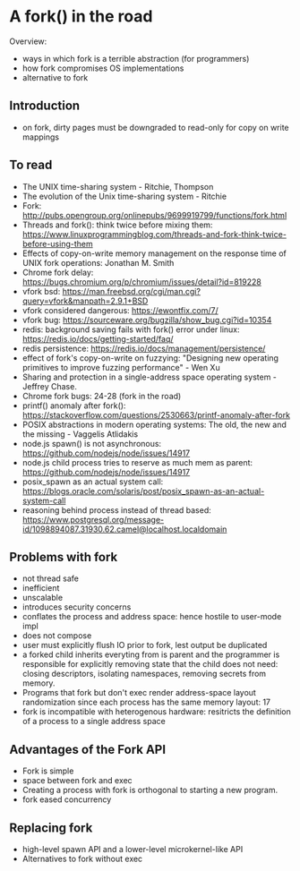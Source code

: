 # A fork() in the road

Overview:

- ways in which fork is a terrible abstraction (for programmers)
- how fork compromises OS implementations
- alternative to fork

## Introduction

- on fork, dirty pages must be downgraded to read-only for copy on write
  mappings

## To read

- The UNIX time-sharing system - Ritchie, Thompson
- The evolution of the Unix time-sharing system - Ritchie
- Fork: http://pubs.opengroup.org/onlinepubs/9699919799/functions/fork.html
- Threads and fork(): think twice before mixing them:
  https://www.linuxprogrammingblog.com/threads-and-fork-think-twice-before-using-them
- Effects of copy-on-write memory management on the response time of UNIX fork
  operations: Jonathan M. Smith
- Chrome fork delay:
  https://bugs.chromium.org/p/chromium/issues/detail?id=819228
- vfork bsd: https://man.freebsd.org/cgi/man.cgi?query=vfork&manpath=2.9.1+BSD
- vfork considered dangerous: https://ewontfix.com/7/
- vfork bug: https://sourceware.org/bugzilla/show_bug.cgi?id=10354
- redis: background saving fails with fork() error under linux:
  https://redis.io/docs/getting-started/faq/
- redis persistence: https://redis.io/docs/management/persistence/
- effect of fork's copy-on-write on fuzzying: "Designing new operating
  primitives to improve fuzzing performance" - Wen Xu
- Sharing and protection in a single-address space operating system - Jeffrey
  Chase.
- Chrome fork bugs: 24-28 (fork in the road)
- printf() anomaly after fork():
  https://stackoverflow.com/questions/2530663/printf-anomaly-after-fork
- POSIX abstractions in modern operating systems: The old, the new and the
  missing - Vaggelis Atlidakis
- node.js spawn() is not asynchronous:
  https://github.com/nodejs/node/issues/14917
- node.js child process tries to reserve as much mem as parent:
  https://github.com/nodejs/node/issues/14917
- posix_spawn as an actual system call:
  https://blogs.oracle.com/solaris/post/posix_spawn-as-an-actual-system-call
- reasoning behind process instead of thread based:
  https://www.postgresql.org/message-id/1098894087.31930.62.camel@localhost.localdomain

## Problems with fork

- not thread safe
- inefficient
- unscalable
- introduces security concerns
- conflates the process and address space: hence hostile to user-mode impl
- does not compose
- user must explicitly flush IO prior to fork, lest output be duplicated
- a forked child inherits everyting from is parent and the programmer is
  responsible for explicitly removing state that the child does not need:
  closing descriptors, isolating namespaces, removing secrets from memory.
- Programs that fork but don't exec render address-space layout randomization
  since each process has the same memory layout: 17
- fork is incompatible with heterogenous hardware: resitricts the definition of
  a process to a single address space

## Advantages of the Fork API

- Fork is simple
- space between fork and exec
- Creating a process with fork is orthogonal to starting a new program.
- fork eased concurrency

## Replacing fork

- high-level spawn API and a lower-level microkernel-like API
- Alternatives to fork without exec
